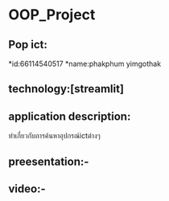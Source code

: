 # OOP_Project

## Pop ict:
*id:66114540517
*name:phakphum yimgothak

## technology:[streamlit]

## application description:
ทำเกี่ยวกับการค้นหาอุปกรณ์ictต่างๆ

## preesentation:-

## video:-
